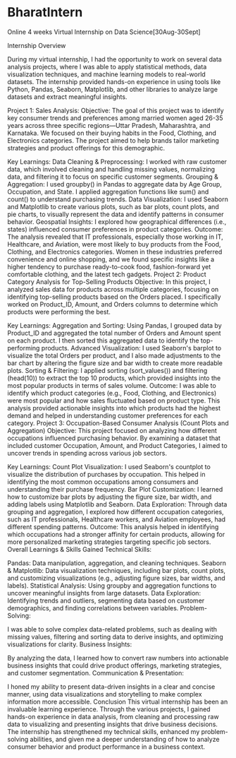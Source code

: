 # BharatIntern
Online 4 weeks Virtual Internship on Data Science[30Aug-30Sept]


Internship Overview

During my virtual internship, I had the opportunity to work on several data analysis projects, where I was able to apply statistical methods, data visualization techniques, and machine learning models to real-world datasets. The internship provided hands-on experience in using tools like Python, Pandas, Seaborn, Matplotlib, and other libraries to analyze large datasets and extract meaningful insights.

Project 1: Sales Analysis:
Objective:
The goal of this project was to identify key consumer trends and preferences among married women aged 26-35 years across three specific regions—Uttar Pradesh, Maharashtra, and Karnataka. We focused on their buying habits in the Food, Clothing, and Electronics categories. The project aimed to help brands tailor marketing strategies and product offerings for this demographic.

Key Learnings:
Data Cleaning & Preprocessing: I worked with raw customer data, which involved cleaning and handling missing values, normalizing data, and filtering it to focus on specific customer segments.
Grouping & Aggregation: I used groupby() in Pandas to aggregate data by Age Group, Occupation, and State. I applied aggregation functions like sum() and count() to understand purchasing trends.
Data Visualization: I used Seaborn and Matplotlib to create various plots, such as bar plots, count plots, and pie charts, to visually represent the data and identify patterns in consumer behavior.
Geospatial Insights: I explored how geographical differences (i.e., states) influenced consumer preferences in product categories.
Outcome:
The analysis revealed that IT professionals, especially those working in IT, Healthcare, and Aviation, were most likely to buy products from the Food, Clothing, and Electronics categories.
Women in these industries preferred convenience and online shopping, and we found specific insights like a higher tendency to purchase ready-to-cook food, fashion-forward yet comfortable clothing, and the latest tech gadgets.
Project 2: Product Category Analysis for Top-Selling Products
Objective:
In this project, I analyzed sales data for products across multiple categories, focusing on identifying top-selling products based on the Orders placed. I specifically worked on Product_ID, Amount, and Orders columns to determine which products were performing the best.

Key Learnings:
Aggregation and Sorting: Using Pandas, I grouped data by Product_ID and aggregated the total number of Orders and Amount spent on each product. I then sorted this aggregated data to identify the top-performing products.
Advanced Visualization: I used Seaborn's barplot to visualize the total Orders per product, and I also made adjustments to the bar chart by altering the figure size and bar width to create more readable plots.
Sorting & Filtering: I applied sorting (sort_values()) and filtering (head(10)) to extract the top 10 products, which provided insights into the most popular products in terms of sales volume.
Outcome:
I was able to identify which product categories (e.g., Food, Clothing, and Electronics) were most popular and how sales fluctuated based on product type.
This analysis provided actionable insights into which products had the highest demand and helped in understanding customer preferences for each category.
Project 3: Occupation-Based Consumer Analysis (Count Plots and Aggregation)
Objective:
This project focused on analyzing how different occupations influenced purchasing behavior. By examining a dataset that included customer Occupation, Amount, and Product Categories, I aimed to uncover trends in spending across various job sectors.

Key Learnings:
Count Plot Visualization: I used Seaborn's countplot to visualize the distribution of purchases by occupation. This helped in identifying the most common occupations among consumers and understanding their purchase frequency.
Bar Plot Customization: I learned how to customize bar plots by adjusting the figure size, bar width, and adding labels using Matplotlib and Seaborn.
Data Exploration: Through data grouping and aggregation, I explored how different occupation categories, such as IT professionals, Healthcare workers, and Aviation employees, had different spending patterns.
Outcome:
This analysis helped in identifying which occupations had a stronger affinity for certain products, allowing for more personalized marketing strategies targeting specific job sectors.
Overall Learnings & Skills Gained
Technical Skills:

Pandas: Data manipulation, aggregation, and cleaning techniques.
Seaborn & Matplotlib: Data visualization techniques, including bar plots, count plots, and customizing visualizations (e.g., adjusting figure sizes, bar widths, and labels).
Statistical Analysis: Using groupby and aggregation functions to uncover meaningful insights from large datasets.
Data Exploration: Identifying trends and outliers, segmenting data based on customer demographics, and finding correlations between variables.
Problem-Solving:

I was able to solve complex data-related problems, such as dealing with missing values, filtering and sorting data to derive insights, and optimizing visualizations for clarity.
Business Insights:

By analyzing the data, I learned how to convert raw numbers into actionable business insights that could drive product offerings, marketing strategies, and customer segmentation.
Communication & Presentation:

I honed my ability to present data-driven insights in a clear and concise manner, using data visualizations and storytelling to make complex information more accessible.
Conclusion
This virtual internship has been an invaluable learning experience. Through the various projects, I gained hands-on experience in data analysis, from cleaning and processing raw data to visualizing and presenting insights that drive business decisions. The internship has strengthened my technical skills, enhanced my problem-solving abilities, and given me a deeper understanding of how to analyze consumer behavior and product performance in a business context.
